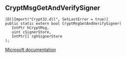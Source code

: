 ## CryptMsgGetAndVerifySigner

```
[DllImport("Crypt32.dll", SetLastError = true)]
public static extern bool CryptMsgGetAndVerifySigner(
   IntPtr hCryptMsg,
   uint cSignerStore,
   IntPtr[] rghSignerStore
);
```

[Microsoft documentation](https://docs.microsoft.com/en-us/windows/win32/api/wincrypt/nf-wincrypt-cryptmsggetandverifysigner)
